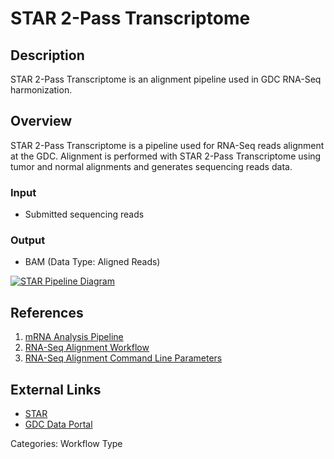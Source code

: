 # STAR 2-Pass Transcriptome

## Description ##

STAR 2-Pass Transcriptome is an alignment pipeline used in GDC RNA-Seq harmonization.

## Overview ##

STAR 2-Pass Transcriptome is a pipeline used for RNA-Seq reads alignment at the GDC. Alignment is performed with STAR 2-Pass Transcriptome using tumor and normal alignments and generates sequencing reads data.

### Input

* Submitted sequencing reads

### Output

* BAM (Data Type: Aligned Reads)

[![STAR Pipeline Diagram](https://docs.gdc.cancer.gov/Data/Bioinformatics_Pipelines/images/RNA-Seq-DR32_Image.png)](https://docs.gdc.cancer.gov/Data/Bioinformatics_Pipelines/images/RNA-Seq-DR32_Image.png "Click to see the full image.")

## References ##

1. [mRNA Analysis Pipeline](/Data/Bioinformatics_Pipelines/Expression_mRNA_Pipeline/)
1. [RNA-Seq Alignment Workflow](/Data/Bioinformatics_Pipelines/Expression_mRNA_Pipeline/#rna-seq-alignment-workflow)
1. [RNA-Seq Alignment Command Line Parameters](/Data/Bioinformatics_Pipelines/Expression_mRNA_Pipeline/#rna-seq-alignment-command-line-parameters)

## External Links ##

* [STAR](https://github.com/alexdobin/STAR/blob/master/doc/STARmanual.pdf)
* [GDC Data Portal](https://portal.gdc.cancer.gov)

Categories: Workflow Type